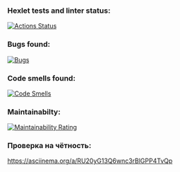 ### Hexlet tests and linter status:
[![Actions Status](https://github.com/yng-trouble/python-project-49/actions/workflows/hexlet-check.yml/badge.svg)](https://github.com/yng-trouble/python-project-49/actions)
### Bugs found:
[![Bugs](https://sonarcloud.io/api/project_badges/measure?project=yng-trouble_python-project-49&metric=bugs)](https://sonarcloud.io/summary/new_code?id=yng-trouble_python-project-49)
### Code smells found:
[![Code Smells](https://sonarcloud.io/api/project_badges/measure?project=yng-trouble_python-project-49&metric=code_smells)](https://sonarcloud.io/summary/new_code?id=yng-trouble_python-project-49)
### Maintainabilty:
[![Maintainability Rating](https://sonarcloud.io/api/project_badges/measure?project=yng-trouble_python-project-49&metric=sqale_rating)](https://sonarcloud.io/summary/new_code?id=yng-trouble_python-project-49)
### Проверка на чётность:
https://asciinema.org/a/RU20yG13Q6wnc3rBlGPP4TvQp